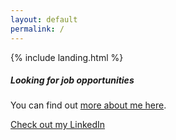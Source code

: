 ```yaml
---
layout: default
permalink: /
---
```


{% include landing.html %}

<div class="row justify-content-center align-items-center wow animated slideInUp">
  <div class="col-lg-4 col-md-6 text-center">
    <div class="card shadow">
        <div class="card-body">
            <h5 class="card-title"><strong>Looking for job opportunities</strong></h5>
            <p class="card-text">You can find out <a href="/about">more about me here</a>.</p>
            <a href="https://www.linkedin.com/in/nestorlora" class="card-link">Check out my LinkedIn <i class="fab fa-linkedin fa-1x"></i></a>
        </div>
    </div>
  </div>
</div>
